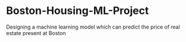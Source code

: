 # Boston-Housing-ML-Project
Designing a machine learning model which can predict the price of real estate present at Boston
